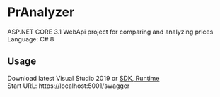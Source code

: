 # PrAnalyzer
ASP.NET CORE 3.1 WebApi project for comparing and analyzing prices  
Language: C# 8  

## Usage
Download latest Visual Studio 2019 or [SDK, Runtime](https://dotnet.microsoft.com/download)  
Start URL: https://localhost:5001/swagger

